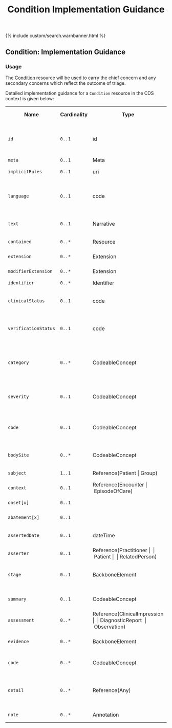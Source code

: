 ﻿---
title: Condition Implementation Guidance
keywords: condition, rest,
tags: [rest,fhir,api]
sidebar: ctp_rest_sidebar
permalink: api_condition.html
summary: Condition resource implementation guidance
---

{% include custom/search.warnbanner.html %}


## Condition: Implementation Guidance ##

### Usage ###
The [Condition](http://hl7.org/fhir/stu3/condition.html) resource will be used to carry the chief concern and any secondary concerns which reflect the outcome of triage.

Detailed implementation guidance for a `Condition` resource in the CDS context is given below:  


<table style="min-width:100%;width:100%">

<tr>
    <th style="width:10%;">Name</th>
    <th style="width:5%;">Cardinality</th>
    <th style="width:10%;">Type</th>
      <th style="width:38%;">FHIR Documentation</th>
   <th style="width:37%;">CDS Implementation Guidance</th>
</tr>
<tr>
  <td><code class="highlighter-rouge">id</code></td>
    <td><code class="highlighter-rouge">0..1</code></td>
    <td>id</td>
    <td>Logical id of this artifact</td>
	<td>Note that this will always be populated except when the resource is being created (initial creation call)</td>
</tr>
<tr>
  <td><code class="highlighter-rouge">meta</code></td>
    <td><code class="highlighter-rouge">0..1</code></td>
    <td>Meta</td>
    <td>Metadata about the resource</td>
		<td></td>
</tr>
<tr>
  <td><code class="highlighter-rouge">implicitRules</code></td>
    <td><code class="highlighter-rouge">0..1</code></td>
    <td>uri</td>
    <td>A set of rules under which this content was created</td>
		<td></td>
</tr>
<tr>
  <td><code class="highlighter-rouge">language</code></td>
    <td><code class="highlighter-rouge">0..1</code></td>
    <td>code</td>
    <td>Language of the resource content. <br/> <A href="http://hl7.org/fhir/stu3/valueset-languages.html">Common Languages</a> (Extensible but limited to All Languages)</td>
	<td></td>
</tr>
<tr>
  <td><code class="highlighter-rouge">text</code></td>
    <td><code class="highlighter-rouge">0..1</code></td>
    <td>Narrative</td>
    <td>Text summary of the resource, for human interpretation</td>
	<td></td>
</tr>
<tr>
  <td><code class="highlighter-rouge">contained</code></td>
    <td><code class="highlighter-rouge">0..*</code></td>
    <td>Resource</td>
    <td>Contained, inline Resources</td>
	<td>This SHOULD NOT be populated.</td>
</tr>
<tr>
  <td><code class="highlighter-rouge">extension</code></td>
    <td><code class="highlighter-rouge">0..*</code></td>
    <td>Extension</td>
    <td>Additional Content defined by implementations</td>
	<td></td>
</tr>
<tr>
  <td><code class="highlighter-rouge">modifierExtension</code></td>
    <td><code class="highlighter-rouge">0..*</code></td>
    <td>Extension</td>
    <td>Extensions that cannot be ignored</td>
	<td></td>
</tr>


 <tr><td><code class="highlighter-rouge">identifier</code></td><td><code class="highlighter-rouge">0..*</code></td><td>Identifier</td><td>External Ids for this condition</td><td>&nbsp;</td></tr>
 <tr><td><code class="highlighter-rouge">clinicalStatus</code></td><td><code class="highlighter-rouge">0..1</code></td><td>code</td><td>active | recurrence | inactive | remission | resolved <a href="https://www.hl7.org/fhir/STU3/valueset-condition-clinical.html">Condition Clinical Status Codes  (Required)</a></td><td>This MUST be populated with 'active'. No other values are valid.</td></tr>
 <tr><td><code class="highlighter-rouge">verificationStatus</code></td><td><code class="highlighter-rouge">0..1</code></td><td>code</td><td>provisional | differential | confirmed | refuted | entered-in-error | unknown</td><td>All values are valid. In practice this is likely to be 'provisional' most of the time.</td></tr>
 <tr><td><code class="highlighter-rouge">category</code></td><td><code class="highlighter-rouge">0..*</code></td><td>CodeableConcept</td><td>problem-list-item | encounter-diagnosis <a href="https://www.hl7.org/fhir/STU3/valueset-condition-category.html">Condition Category Codes  (Example)</a></td><td>This MUST be populated with the value 'concern' as per the ValueSet | <a href="https://fhir.nhs.uk/STU3/ValueSet/UEC-ConditionCategory-1">UEC-ConditionCategory-1</a> (Required)</td></tr>

 <tr><td><code class="highlighter-rouge">severity</code></td><td><code class="highlighter-rouge">0..1</code></td><td>CodeableConcept</td><td>Subjective severity of condition <a href="https://www.hl7.org/fhir/STU3/valueset-condition-severity.html">Condition/Diagnosis Severity (Preferred)</a></td><td>This SHOULD be populated where available.</td></tr>
 <tr><td><code class="highlighter-rouge">code</code></td><td><code class="highlighter-rouge">0..1</code></td><td>CodeableConcept</td><td>Identification of the condition, problem or diagnosis <a href="https://www.hl7.org/fhir/STU3/valueset-condition-code.html">Condition/Problem/Diagnosis Codes (Example)</a></td><td>This MUST be populated.</td></tr>
 <tr><td><code class="highlighter-rouge">bodySite</code></td><td><code class="highlighter-rouge">0..*</code></td><td>CodeableConcept</td><td>Anatomical location, if relevant <a href="https://www.hl7.org/fhir/STU3/valueset-body-site.html">SNOMED CT Body Structures (Example)</a></td><td>This SHOULD be populated where available.</td></tr>
 <tr><td><code class="highlighter-rouge">subject</code></td><td><code class="highlighter-rouge">1..1</code></td><td>Reference(Patient | Group)</td><td>Who has the condition?</td><td>This MUST be the Patient.</td></tr>
 <tr><td><code class="highlighter-rouge">context</code></td><td><code class="highlighter-rouge">0..1</code></td><td>Reference(Encounter | EpisodeOfCare)</td><td>Encounter or episode when condition first asserted</td><td>This MUST be populated with the Encounter.</td></tr>
 <tr><td><code class="highlighter-rouge">onset[x]</code></td><td><code class="highlighter-rouge">0..1</code></td><td>&nbsp;</td><td>Estimated or actual date, date-time, or age</td><td>This MUST NOT be populated.</td></tr>
 <tr><td><code class="highlighter-rouge">abatement[x]</code></td><td><code class="highlighter-rouge">0..1</code></td><td>&nbsp;</td><td>If/when in resolution/remission</td><td>This MUST NOT be populated.</td></tr>
 <tr><td><code class="highlighter-rouge">assertedDate</code></td><td><code class="highlighter-rouge">0..1</code></td><td>dateTime</td><td>Date record was believed accurate</td><td>If populated, SHOULD be the Date of triage result </td></tr>
 <tr><td><code class="highlighter-rouge">asserter</code></td><td><code class="highlighter-rouge">0..1</code></td><td>Reference(Practitioner |  | Patient |  | RelatedPerson)</td><td>Person who asserts this condition</td><td>This MUST NOT be populated.</td></tr>
 <tr><td><code class="highlighter-rouge">stage</code></td><td><code class="highlighter-rouge">0..1</code></td><td>BackboneElement</td><td>Stage/grade, usually assessed formally <br/>
 + Stage SHALL have summary or assessment</td><td></td></tr>
 <tr><td class="sub"><code class="highlighter-rouge">summary</code></td><td><code class="highlighter-rouge">0..1</code></td><td>CodeableConcept</td><td>Simple summary (disease specific) <a href="https://www.hl7.org/fhir/STU3/valueset-condition-stage.html">Condition Stage (Example)</a></td><td>This SHOULD be populated where available.</td></tr>
 <tr><td class="sub"><code class="highlighter-rouge">assessment</code></td><td><code class="highlighter-rouge">0..*</code></td><td>Reference(ClinicalImpression |  | DiagnosticReport  |
   Observation)</td><td>Formal record of assessment</td><td>This SHOULD be populated where available.</td></tr>
 <tr><td><code class="highlighter-rouge">evidence</code></td><td><code class="highlighter-rouge">0..*</code></td><td>BackboneElement</td><td>Supporting evidence <br/>+ evidence SHALL have code or details</td><td></td></tr>
 <tr><td class="sub"><code class="highlighter-rouge">code</code></td><td><code class="highlighter-rouge">0..*</code></td><td>CodeableConcept</td><td>Manifestation/symptom <a href="https://www.hl7.org/fhir/STU3/valueset-manifestation-or-symptom.html">Manifestation and Symptom Codes  (Example)</a></td><td>This MUST NOT be populated.</td></tr>
 <tr><td class="sub"><code class="highlighter-rouge">detail</code></td><td><code class="highlighter-rouge">0..*</code></td><td>Reference(Any)</td><td>Supporting information found elsewhere</td><td>This MUST be populated with reference to the Observations or QuestionnaireResponses where available.</td></tr>
 <tr><td><code class="highlighter-rouge">note</code></td><td><code class="highlighter-rouge">0..*</code></td><td>Annotation</td><td>Additional information about the Condition</td><td>This MUST NOT be populated.</td></tr>

</table>


<!-- ## Example Scenario ##
Placeholder -->






<!--stackedit_data:
eyJoaXN0b3J5IjpbMTQ5MTI5NjM2NiwtMTQ4MTA0NjI2MF19
-->
